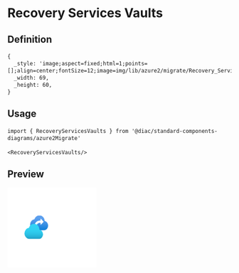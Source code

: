 # Recovery Services Vaults

## Definition

```
{
  _style: 'image;aspect=fixed;html=1;points=[];align=center;fontSize=12;image=img/lib/azure2/migrate/Recovery_Services_Vaults.svg;strokeColor=none;',
  _width: 69,
  _height: 60,
}
```

## Usage

```
import { RecoveryServicesVaults } from '@diac/standard-components-diagrams/azure2Migrate'

<RecoveryServicesVaults/>
```

## Preview

<img src="./recovery-services-vaults.png" width="200"/>
